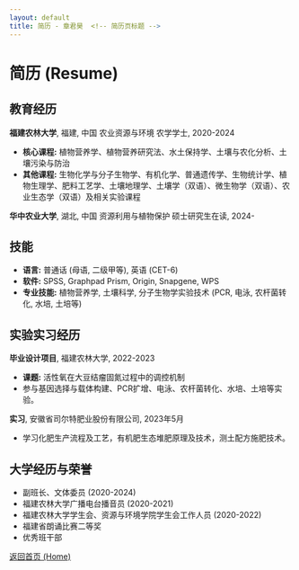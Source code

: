 ```yaml
---
layout: default
title: 简历 - 章君昊  <!-- 简历页标题 -->
---
```


# 简历 (Resume)

## 教育经历

**福建农林大学**, 福建, 中国
农业资源与环境 农学学士, 2020-2024

* **核心课程:** 植物营养学、植物营养研究法、水土保持学、土壤与农化分析、土壤污染与防治
* **其他课程:** 生物化学与分子生物学、有机化学、普通遗传学、生物统计学、植物生理学、肥料工艺学、土壤地理学、土壤学（双语）、微生物学（双语）、农业生态学（双语）及相关实验课程

**华中农业大学**, 湖北, 中国
资源利用与植物保护 硕士研究生在读, 2024-

## 技能

* **语言:** 普通话 (母语, 二级甲等), 英语 (CET-6)
* **软件:** SPSS, Graphpad Prism, Origin, Snapgene, WPS
* **专业技能:** 植物营养学, 土壤科学, 分子生物学实验技术 (PCR, 电泳, 农杆菌转化, 水培, 土培等)

## 实验实习经历

**毕业设计项目**, 福建农林大学, 2022-2023
* **课题:** 活性氧在大豆结瘤固氮过程中的调控机制
* 参与基因选择与载体构建、PCR扩增、电泳、农杆菌转化、水培、土培等实验。

**实习**, 安徽省司尔特肥业股份有限公司, 2023年5月
* 学习化肥生产流程及工艺，有机肥生态堆肥原理及技术，测土配方施肥技术。

## 大学经历与荣誉

* 副班长、文体委员 (2020-2024)
* 福建农林大学广播电台播音员 (2020-2021)
* 福建农林大学学生会、资源与环境学院学生会工作人员 (2020-2022)
* 福建省朗诵比赛二等奖
* 优秀班干部

[返回首页 (Home)](./index.md) <!-- 链接回首页 -->
